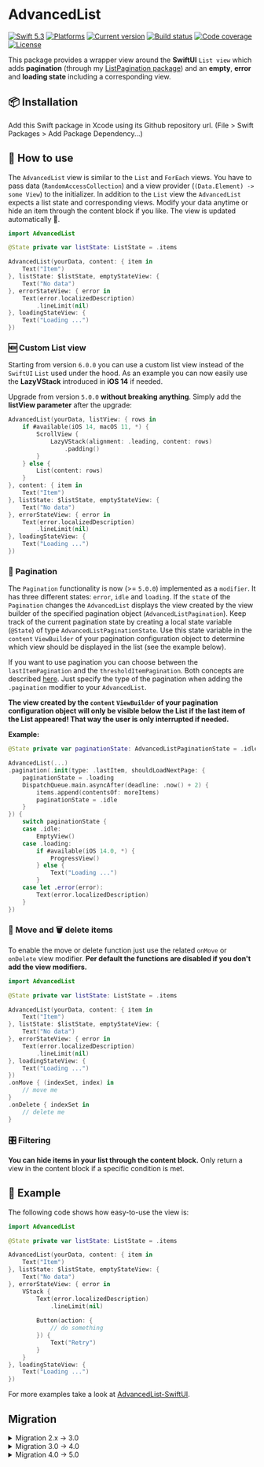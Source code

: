 # AdvancedList

[![Swift 5.3](https://img.shields.io/badge/swift-5.3-green.svg?longCache=true&style=flat-square)](https://developer.apple.com/swift)
[![Platforms](https://img.shields.io/badge/platform-iOS%20%7C%20macOS%20%7C%20tvOS-lightgrey.svg?longCache=true&style=flat-square)](https://www.apple.com)
[![Current version](https://img.shields.io/github/v/tag/crelies/AdvancedList?longCache=true&style=flat-square)](https://github.com/crelies/AdvancedList)
[![Build status](https://travis-ci.com/crelies/AdvancedList.svg?token=THnaziKxRFFz1nKcsPgz&branch=dev)](https://travis-ci.com/crelies/AdvancedList)
[![Code coverage](https://codecov.io/gh/crelies/AdvancedList/branch/dev/graph/badge.svg?token=DhJyoUKNPM)](https://codecov.io/gh/crelies/AdvancedList)
[![License](https://img.shields.io/badge/license-MIT-lightgrey.svg?longCache=true&style=flat-square)](https://en.wikipedia.org/wiki/MIT_License)

This package provides a wrapper view around the **SwiftUI** `List view` which adds **pagination** (through my [ListPagination package](https://github.com/crelies/ListPagination)) and an **empty**, **error** and **loading state** including a corresponding view.

## 📦 Installation

Add this Swift package in Xcode using its Github repository url. (File > Swift Packages > Add Package Dependency...)

## 🚀 How to use

The `AdvancedList` view is similar to the `List` and `ForEach` views. You have to pass data (`RandomAccessCollection`) and a view provider (`(Data.Element) -> some View`) to the initializer. In addition to the `List` view the `AdvancedList` expects a list state and corresponding views.
Modify your data anytime or hide an item through the content block if you like. The view is updated automatically 🎉.

```swift
import AdvancedList

@State private var listState: ListState = .items

AdvancedList(yourData, content: { item in
    Text("Item")
}, listState: $listState, emptyStateView: {
    Text("No data")
}, errorStateView: { error in
    Text(error.localizedDescription)
        .lineLimit(nil)
}, loadingStateView: {
    Text("Loading ...")
})
```

### 🆕 Custom List view

Starting from version `6.0.0` you can use a custom list view instead of the `SwiftUI` `List` used under the hood. As an example you can now easily use the **LazyVStack** introduced in **iOS 14** if needed.

Upgrade from version `5.0.0` **without breaking anything**. Simply add the **listView parameter** after the upgrade:

```swift
AdvancedList(yourData, listView: { rows in
    if #available(iOS 14, macOS 11, *) {
        ScrollView {
            LazyVStack(alignment: .leading, content: rows)
                .padding()
        }
    } else {
        List(content: rows)
    }
}, content: { item in
    Text("Item")
}, listState: $listState, emptyStateView: {
    Text("No data")
}, errorStateView: { error in
    Text(error.localizedDescription)
        .lineLimit(nil)
}, loadingStateView: {
    Text("Loading ...")
})
```

### 📄 Pagination

The `Pagination` functionality is now (>= `5.0.0`) implemented as a `modifier`.
It has three different states: `error`, `idle` and `loading`. If the `state` of the `Pagination` changes the `AdvancedList` displays the view created by the view builder of the specified pagination object (`AdvancedListPagination`). Keep track of the current pagination state by creating a local state variable (`@State`) of type `AdvancedListPaginationState`. Use this state variable in the `content` `ViewBuilder` of your pagination configuration object to determine which view should be displayed in the list (see the example below).

If you want to use pagination you can choose between the `lastItemPagination` and the `thresholdItemPagination`. Both concepts are described [here](https://github.com/crelies/ListPagination). Just specify the type of the pagination when adding the `.pagination` modifier to your `AdvancedList`.

**The view created by the `content` `ViewBuilder` of your pagination configuration object will only be visible below the List if the last item of the List appeared! That way the user is only interrupted if needed.**

**Example:**

```swift
@State private var paginationState: AdvancedListPaginationState = .idle

AdvancedList(...)
.pagination(.init(type: .lastItem, shouldLoadNextPage: {
    paginationState = .loading
    DispatchQueue.main.asyncAfter(deadline: .now() + 2) {
        items.append(contentsOf: moreItems)
        paginationState = .idle
    }
}) {
    switch paginationState {
    case .idle:
        EmptyView()
    case .loading:
        if #available(iOS 14.0, *) {
            ProgressView()
        } else {
            Text("Loading ...")
        }
    case let .error(error):
        Text(error.localizedDescription)
    }
})
```

### 📁 Move and 🗑️ delete items

To enable the move or delete function just use the related `onMove` or `onDelete` view modifier.
**Per default the functions are disabled if you don't add the view modifiers.**

```swift
import AdvancedList

@State private var listState: ListState = .items

AdvancedList(yourData, content: { item in
    Text("Item")
}, listState: $listState, emptyStateView: {
    Text("No data")
}, errorStateView: { error in
    Text(error.localizedDescription)
        .lineLimit(nil)
}, loadingStateView: {
    Text("Loading ...")
})
.onMove { (indexSet, index) in
    // move me
}
.onDelete { indexSet in
    // delete me
}
```

### 🎛️ Filtering

**You can hide items in your list through the content block.** Only return a view in the content block if a specific condition is met.

## 🎁 Example

The following code shows how easy-to-use the view is:

```swift
import AdvancedList

@State private var listState: ListState = .items

AdvancedList(yourData, content: { item in
    Text("Item")
}, listState: $listState, emptyStateView: {
    Text("No data")
}, errorStateView: { error in
    VStack {
        Text(error.localizedDescription)
            .lineLimit(nil)
        
        Button(action: {
            // do something
        }) {
            Text("Retry")
        }
    }
}, loadingStateView: {
    Text("Loading ...")
})
```

For more examples take a look at [AdvancedList-SwiftUI](https://github.com/crelies/AdvancedList-SwiftUI).

## Migration

<details>
<summary>Migration 2.x -> 3.0</summary>

The `AdvancedList` was dramatically simplified and is now more like the `List` and `ForEach` SwiftUI views.

1. Delete your list service instances and directly **pass your data to the list initializer**
2. Create your views through a content block (**initializer parameter**) instead of conforming your items to `View` directly (removed type erased wrapper `AnyListItem`)
3. Pass a list state binding to the initializer (**before:** the `ListService` managed the list state)
4. **Move and delete:** Instead of setting `AdvancedListActions` on your list service just pass a `onMoveAction` and/or `onDeleteAction` block to the initializer

**Before:**

```swift
import AdvancedList

let listService = ListService()
listService.supportedListActions = .moveAndDelete(onMove: { (indexSet, index) in
    // please move me
}, onDelete: { indexSet in
    // please delete me
})
listService.listState = .loading

AdvancedList(listService: listService, emptyStateView: {
    Text("No data")
}, errorStateView: { error in
    VStack {
        Text(error.localizedDescription)
            .lineLimit(nil)
        
        Button(action: {
            // do something
        }) {
            Text("Retry")
        }
    }
}, loadingStateView: {
    Text("Loading ...")
}, pagination: .noPagination)

listService.listState = .loading
// fetch your items ...
listService.appendItems(yourItems)
listService.listState = .items
```

**After:**

```swift
import AdvancedList

@State private var listState: ListState = .items

AdvancedList(yourData, content: { item in
    Text("Item")
}, listState: $listState, onMoveAction: { (indexSet, index) in
    // move me
}, onDeleteAction: { indexSet in
    // delete me
}, emptyStateView: {
    Text("No data")
}, errorStateView: { error in
    VStack {
        Text(error.localizedDescription)
            .lineLimit(nil)
        
        Button(action: {
            // do something
        }) {
            Text("Retry")
        }
    }
}, loadingStateView: {
    Text("Loading ...")
}, pagination: .noPagination)
```
</details>

<details>
<summary>Migration 3.0 -> 4.0</summary>

Thanks to a hint from @SpectralDragon I could refactor the `onMove` and `onDelete` functionality to view modifiers.

**Before:**

```swift
import AdvancedList

@State private var listState: ListState = .items

AdvancedList(yourData, content: { item in
    Text("Item")
}, listState: $listState, onMoveAction: { (indexSet, index) in
    // move me
}, onDeleteAction: { indexSet in
    // delete me
}, emptyStateView: {
    Text("No data")
}, errorStateView: { error in
    VStack {
        Text(error.localizedDescription)
            .lineLimit(nil)
        
        Button(action: {
            // do something
        }) {
            Text("Retry")
        }
    }
}, loadingStateView: {
    Text("Loading ...")
}, pagination: .noPagination)
```

**After:**

```swift
import AdvancedList

@State private var listState: ListState = .items

AdvancedList(yourData, content: { item in
    Text("Item")
}, listState: $listState, emptyStateView: {
    Text("No data")
}, errorStateView: { error in
    VStack {
        Text(error.localizedDescription)
            .lineLimit(nil)
        
        Button(action: {
            // do something
        }) {
            Text("Retry")
        }
    }
}, loadingStateView: {
    Text("Loading ...")
}, pagination: .noPagination)
.onMove { (indexSet, index) in
    // move me
}
.onDelete { indexSet in
    // delete me
}
```
</details>

<details>
<summary>Migration 4.0 -> 5.0</summary>

`Pagination` is now implemented as a `modifier` 💪 And last but not least the code documentation arrived 😀

**Before:**

```swift
private lazy var pagination: AdvancedListPagination<AnyView, AnyView> = {
    .thresholdItemPagination(errorView: { error in
        AnyView(
            VStack {
                Text(error.localizedDescription)
                    .lineLimit(nil)
                    .multilineTextAlignment(.center)

                Button(action: {
                    // load current page again
                }) {
                    Text("Retry")
                }.padding()
            }
        )
    }, loadingView: {
        AnyView(
            VStack {
                Divider()
                Text("Loading...")
            }
        )
    }, offset: 25, shouldLoadNextPage: {
        // load next page
    }, state: .idle)
}()

@State private var listState: ListState = .items

AdvancedList(yourData, content: { item in
    Text("Item")
}, listState: $listState, emptyStateView: {
    Text("No data")
}, errorStateView: { error in
    VStack {
        Text(error.localizedDescription)
            .lineLimit(nil)
        
        Button(action: {
            // do something
        }) {
            Text("Retry")
        }
    }
}, loadingStateView: {
    Text("Loading ...")
}, pagination: pagination)

```

**After:**

```swift
@State private var listState: ListState = .items
@State private var paginationState: AdvancedListPaginationState = .idle

AdvancedList(yourData, content: { item in
    Text("Item")
}, listState: $listState, emptyStateView: {
    Text("No data")
}, errorStateView: { error in
    VStack {
        Text(error.localizedDescription)
            .lineLimit(nil)
        
        Button(action: {
            // do something
        }) {
            Text("Retry")
        }
    }
}, loadingStateView: {
    Text("Loading ...")
})
.pagination(.init(type: .lastItem, shouldLoadNextPage: {
    paginationState = .loading
    DispatchQueue.main.asyncAfter(deadline: .now() + 2) {
        items.append(contentsOf: moreItems)
        paginationState = .idle
    }
}) {
    switch paginationState {
    case .idle:
        EmptyView()
    case .loading:
        if #available(iOS 14.0, *) {
            ProgressView()
        } else {
            Text("Loading ...")
        }
    case let .error(error):
        Text(error.localizedDescription)
    }
})
```
</details>
